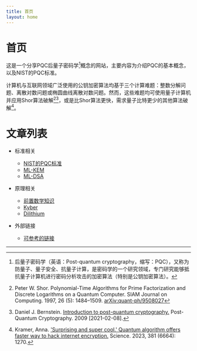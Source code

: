 ```yaml
---
title: 首页
layout: home
---
```

# 首页

这是一个分享PQC后量子密码学[^1]概念的网站，主要内容为介绍PQC的基本概念，以及NIST的PQC标准。

计算机与互联网领域广泛使用的公钥加密算法均基于三个计算难题：整数分解问题、离散对数问题或椭圆曲线离散对数问题。然而，这些难题均可使用量子计算机并应用Shor算法破解[^2][^3]，或是比Shor算法更快，需求量子比特更少的其他算法破解[^4]。

# 文章列表
- 标准相关
    - [NIST的PQC标准]
    - [ML-KEM]
    - [ML-DSA]

- 原理相关
    - [前置数学知识]
    - [Kyber]
    - [Dilithium]

- 外部链接
    - [可参考的链接]

[可参考的链接]:./可参考的链接
[NIST的PQC标准]:./NIST的PQC标准
[ML-KEM]:./ML-KEM
[ML-DSA]:./ML-DSA
[前置数学知识]:./前置数学知识
[Kyber]:./Kyber
[Dilithium]:./Dilithium

---

[^1]: 后量子密码学（英语：Post-quantum cryptography，缩写：PQC），又称为防量子、量子安全、抗量子计算，是密码学的一个研究领域，专门研究能够抵抗量子计算机进行密码分析攻击的加密算法（特别是公钥加密算法）。
[^2]: Peter W. Shor. Polynomial-Time Algorithms for Prime Factorization and Discrete Logarithms on a Quantum Computer. SIAM Journal on Computing. 1997, 26 (5): 1484–1509. [arXiv:quant-ph/9508027](https://arxiv.org/abs/quant-ph/9508027)
[^3]: Daniel J. Bernstein. [Introduction to post-quantum cryptography.](http://www.pqcrypto.org/www.springer.com/cda/content/document/cda_downloaddocument/9783540887010-c1.pdf) Post-Quantum Cryptography. 2009 [2021-02-08].
[^4]: Kramer, Anna. ['Surprising and super cool.' Quantum algorithm offers faster way to hack internet encryption.](https://www.science.org/content/article/surprising-and-supercool-quantum-algorithm-offers-faster-way-hack-internet-encryption) Science. 2023, 381 (6664): 1270.